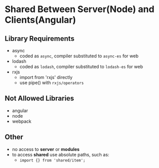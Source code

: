 # Shared Between Server(Node) and Clients(Angular)

## Library Requirements

* async
    * coded as `async`, compiler substituted to `async-es` for web
* lodash
    * coded as `lodash`, compiler substituted to `lodash-es` for web
* rxjs
    * import from 'rxjs' directly
    * use pipe() with `rxjs/operators`

## Not Allowed Libraries

* angular
* node
* webpack

## Other

* no access to **server** or **modules**
* to access **shared** use absolute paths, such as:
    * `import {} from 'shared/item';`
